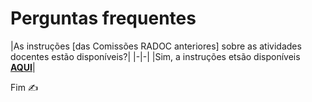# Perguntas frequentes

|As instruções [das Comissões RADOC anteriores] sobre as atividades docentes estão disponíveis?|
|-|-|
|Sim, a instruções etsão disponíveis [<ins>**AQUI**</ins>](https://docs.google.com/spreadsheets/d/1r7R49SosuoSZuDxSHp_M1s5jyZYC9O7KnHdICywnbtQ/edit?usp=drive_web&ouid=105036038655527034429)|

Fim &#9997;
